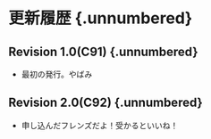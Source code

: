 # 更新履歴 {.unnumbered}
## Revision 1.0(C91) {.unnumbered}
- 最初の発行。やばみ

## Revision 2.0(C92) {.unnumbered}
- 申し込んだフレンズだよ！受かるといいね！
